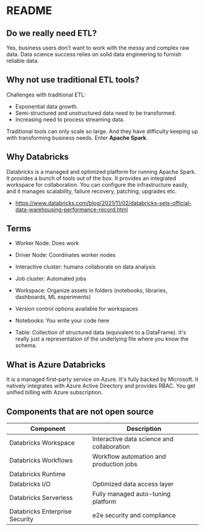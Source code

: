 # README

## Do we really need ETL?

Yes, business users don't want to work with the messy and complex raw data. Data science success
relies on solid data engineering to furnish reliable data.

## Why not use traditional ETL tools?

Challenges with traditional ETL:

- Exponential data growth.
- Semi-structured and unstructured data need to be transformed.
- Increasing need to process streaming data.

Traditional tools can only scale so large. And they have difficulty keeping up with transforming
business needs. Enter **Apache Spark**.

## Why Databricks

Databricks is a managed and optimized platform for running Apache Spark. It provides a bunch of
tools out of the box. It provides an integrated workspace for collaboration. You can configure the
infrastructure easily, and it manages scalability, failure recovery, patching, upgrades etc.

- https://www.databricks.com/blog/2021/11/02/databricks-sets-official-data-warehousing-performance-record.html

## Terms

- Worker Node: Does work
- Driver Node: Coordinates worker nodes

- Interactive cluster: humans collaborate on data analysis
- Job cluster: Automated jobs

- Workspace: Organize assets in folders (notebooks, libraries, dashboards, ML experiments)
- Version control options available for workspaces

- Notebooks: You write your code here

- Table: Collection of structured data (equivalent to a DataFrame). It's really just a
  representation of the underlying file where you know the schema.

## What is **Azure** Databricks

It is a managed first-party service on Azure. It's fully backed by Microsoft. It natively integrates
with Azure Active Directory and provides RBAC. You get unified billing with Azure subscription.

## Components that are not open source

| Component                      | Description                                |
| ------------------------------ | ------------------------------------------ |
| Databricks Workspace           | Interactive data science and collaboration |
| Databricks Workflows           | Workflow automation and production jobs    |
| Databricks Runtime             |
| Databricks I/O                 | Optimized data access layer                |
| Databricks Serverless          | Fully managed auto-tuning platform         |
| Databricks Enterprise Security | e2e security and compliance                |
